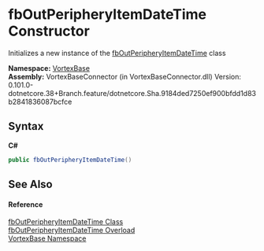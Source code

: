 # fbOutPeripheryItemDateTime Constructor 
 

Initializes a new instance of the <a href="T_VortexBase_fbOutPeripheryItemDateTime.md">fbOutPeripheryItemDateTime</a> class

**Namespace:**&nbsp;<a href="N_VortexBase.md">VortexBase</a><br />**Assembly:**&nbsp;VortexBaseConnector (in VortexBaseConnector.dll) Version: 0.101.0-dotnetcore.38+Branch.feature/dotnetcore.Sha.9184ded7250ef900bfdd1d83b2841836087bcfce

## Syntax

**C#**<br />
``` C#
public fbOutPeripheryItemDateTime()
```


## See Also


#### Reference
<a href="T_VortexBase_fbOutPeripheryItemDateTime.md">fbOutPeripheryItemDateTime Class</a><br /><a href="Overload_VortexBase_fbOutPeripheryItemDateTime__ctor.md">fbOutPeripheryItemDateTime Overload</a><br /><a href="N_VortexBase.md">VortexBase Namespace</a><br />